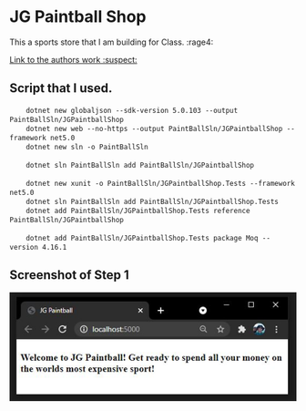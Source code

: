 # JG Paintball Shop
This a sports store that I am building for Class. :rage4:

[Link to the authors work :suspect:](https://www.apress.com/gp/book/9781484254394)


## Script that I used.
```
    dotnet new globaljson --sdk-version 5.0.103 --output PaintBallSln/JGPaintballShop
    dotnet new web --no-https --output PaintBallSln/JGPaintballShop --framework net5.0
    dotnet new sln -o PaintBallSln

    dotnet sln PaintBallSln add PaintBallSln/JGPaintballShop 

    dotnet new xunit -o PaintBallSln/JGPaintballShop.Tests --framework net5.0
    dotnet sln PaintBallSln add PaintBallSln/JGPaintballShop.Tests 
    dotnet add PaintBallSln/JGPaintballShop.Tests reference PaintBallSln/JGPaintballShop 

    dotnet add PaintBallSln/JGPaintballShop.Tests package Moq --version 4.16.1
```


## Screenshot of Step 1
![Step 1](https://github.com/jonathan-f-gomez/JG-Paintball-Shop/blob/master/Screenshots/Step1.JPG)